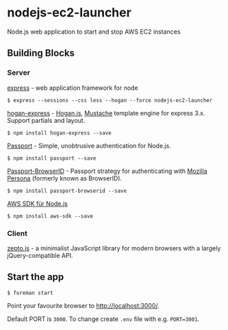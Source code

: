# nodejs-ec2-launcher

Node.js web application to start and stop AWS EC2 instances

## Building Blocks

### Server

[express](http://expressjs.com/) - web application framework for node 

    $ express --sessions --css less --hogan --force nodejs-ec2-launcher

[hogan-express](https://npmjs.org/package/hogan-express) - [Hogan.js](http://twitter.github.io/hogan.js/),  [Mustache](http://mustache.github.io/) template engine for express 3.x. Support partials and layout.

    $ npm install hogan-express --save

[Passport](http://passportjs.org/) - Simple, unobtrusive authentication for Node.js.

    $ npm install passport --save

[Passport-BrowserID](https://github.com/jaredhanson/passport-browserid) - Passport strategy for authenticating with [Mozilla Persona](https://login.persona.org/) (formerly known as BrowserID).

    $ npm install passport-browserid --save

[AWS SDK für Node.js](https://aws.amazon.com/de/sdkfornodejs/)

    $ npm install aws-sdk --save

### Client

[zepto.js](http://zeptojs.com/) - a minimalist JavaScript library for modern browsers with a largely jQuery-compatible API. 

## Start the app

    $ foreman start

Point your favourite browser to [http://localhost:3000/](http://localhost:3000/).

Default PORT is `3000`. To change create `.env` file with e.g. `PORT=3001`.